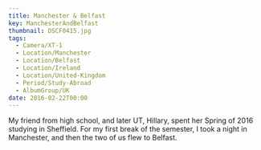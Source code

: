 ```yaml
---
title: Manchester & Belfast
key: ManchesterAndBelfast
thumbnail: DSCF0415.jpg
tags:
  - Camera/XT-1
  - Location/Manchester
  - Location/Belfast
  - Location/Ireland
  - Location/United-Kingdom
  - Period/Study-Abroad
  - AlbumGroup/UK
date: 2016-02-22T00:00
---
```

My friend from high school, and later UT, Hillary, spent her Spring of 2016 studying in Sheffield. For my first break of the semester, I took a night in Manchester, and then the two of us flew to Belfast.
